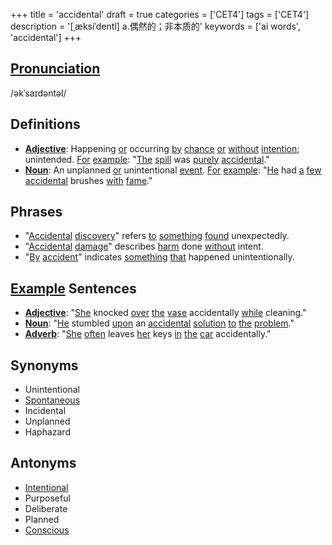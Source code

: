 +++
title = 'accidental'
draft = true
categories = ['CET4']
tags = ['CET4']
description = '[ˌæksiˈdentl] a.偶然的；非本质的'
keywords = ['ai words', 'accidental']
+++

## [Pronunciation](/en/post/pronunciation/)
/əkˈsaɪdəntəl/

## Definitions
- **[Adjective](/en/post/adjective/)**: Happening [or](/en/post/or/) occurring [by](/en/post/by/) [chance](/en/post/chance/) [or](/en/post/or/) [without](/en/post/without/) [intention](/en/post/intention/); unintended. [For](/en/post/for/) [example](/en/post/example/): "[The](/en/post/the/) [spill](/en/post/spill/) was [purely](/en/post/purely/) [accidental](/en/post/accidental/)."
- **[Noun](/en/post/noun/)**: An unplanned [or](/en/post/or/) unintentional [event](/en/post/event/). [For](/en/post/for/) [example](/en/post/example/): "[He](/en/post/he/) had [a](/en/post/a/) [few](/en/post/few/) [accidental](/en/post/accidental/) brushes [with](/en/post/with/) [fame](/en/post/fame/)."

## Phrases
- "[Accidental](/en/post/accidental/) [discovery](/en/post/discovery/)" refers [to](/en/post/to/) [something](/en/post/something/) [found](/en/post/found/) unexpectedly.
- "[Accidental](/en/post/accidental/) [damage](/en/post/damage/)" describes [harm](/en/post/harm/) done [without](/en/post/without/) intent.
- "[By](/en/post/by/) [accident](/en/post/accident/)" indicates [something](/en/post/something/) [that](/en/post/that/) happened unintentionally.

## [Example](/en/post/example/) Sentences
- **[Adjective](/en/post/adjective/)**: "[She](/en/post/she/) knocked [over](/en/post/over/) [the](/en/post/the/) [vase](/en/post/vase/) accidentally [while](/en/post/while/) cleaning."
- **[Noun](/en/post/noun/)**: "[He](/en/post/he/) stumbled [upon](/en/post/upon/) an [accidental](/en/post/accidental/) [solution](/en/post/solution/) [to](/en/post/to/) [the](/en/post/the/) [problem](/en/post/problem/)."
- **[Adverb](/en/post/adverb/)**: "[She](/en/post/she/) [often](/en/post/often/) leaves [her](/en/post/her/) keys [in](/en/post/in/) [the](/en/post/the/) [car](/en/post/car/) accidentally."

## Synonyms
- Unintentional
- [Spontaneous](/en/post/spontaneous/)
- Incidental
- Unplanned
- Haphazard

## Antonyms
- [Intentional](/en/post/intentional/)
- Purposeful
- Deliberate
- Planned
- [Conscious](/en/post/conscious/)
